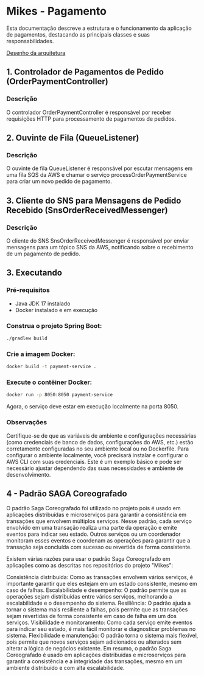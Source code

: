 # Mikes - Pagamento

Esta documentação descreve a estrutura e o funcionamento da aplicação de pagamentos, destacando as principais classes e suas responsabilidades.

[Desenho da arquitetura](https://drive.google.com/file/d/12gofNmXk8W2QnhxiFWCI4OmvVH6Vsgun/view?usp=drive_link)

## 1. Controlador de Pagamentos de Pedido (OrderPaymentController)

### Descrição

O controlador OrderPaymentController é responsável por receber requisições HTTP para processamento de pagamentos de pedidos.

## 2. Ouvinte de Fila (QueueListener)

### Descrição

O ouvinte de fila QueueListener é responsável por escutar mensagens em uma fila SQS da AWS e chamar o serviço processOrderPaymentService para criar um novo pedido de pagamento.

## 3. Cliente do SNS para Mensagens de Pedido Recebido (SnsOrderReceivedMessenger)

### Descrição

O cliente do SNS SnsOrderReceivedMessenger é responsável por enviar mensagens para um tópico SNS da AWS, notificando sobre o recebimento de um pagamento de pedido.

## 3. Executando

### Pré-requisitos
- Java JDK 17 instalado
- Docker instalado e em execução

### Construa o projeto Spring Boot:

```bash
./gradlew build
```

### Crie a imagem Docker:

```bash
docker build -t payment-service .
```

### Execute o contêiner Docker:
```bash
docker run -p 8050:8050 payment-service
```

Agora, o serviço deve estar em execução localmente na porta 8050.

### Observações

Certifique-se de que as variáveis de ambiente e configurações necessárias (como credenciais de banco de dados, configurações do AWS, etc.) estão corretamente configuradas no seu ambiente local ou no Dockerfile.
Para configurar o ambiente localmente, você precisará instalar e configurar o AWS CLI com suas credenciais.
Este é um exemplo básico e pode ser necessário ajustar dependendo das suas necessidades e ambiente de desenvolvimento.


## 4 - Padrão SAGA Coreografado

O padrão Saga Coreografado foi utilizado no projeto pois é usado em aplicações distribuídas e microserviços para garantir a consistência em transações que envolvem múltiplos serviços. Nesse padrão, cada serviço envolvido em uma transação realiza uma parte da operação e emite eventos para indicar seu estado. Outros serviços ou um coordenador monitoram esses eventos e coordenam as operações para garantir que a transação seja concluída com sucesso ou revertida de forma consistente.

Existem várias razões para usar o padrão Saga Coreografado em aplicações como as descritas nos repositórios do projeto "Mikes":

Consistência distribuída: Como as transações envolvem vários serviços, é importante garantir que eles estejam em um estado consistente, mesmo em caso de falhas.
Escalabilidade e desempenho: O padrão permite que as operações sejam distribuídas entre vários serviços, melhorando a escalabilidade e o desempenho do sistema.
Resiliência: O padrão ajuda a tornar o sistema mais resiliente a falhas, pois permite que as transações sejam revertidas de forma consistente em caso de falha em um dos serviços.
Visibilidade e monitoramento: Como cada serviço emite eventos para indicar seu estado, é mais fácil monitorar e diagnosticar problemas no sistema.
Flexibilidade e manutenção: O padrão torna o sistema mais flexível, pois permite que novos serviços sejam adicionados ou alterados sem alterar a lógica de negócios existente.
Em resumo, o padrão Saga Coreografado é usado em aplicações distribuídas e microserviços para garantir a consistência e a integridade das transações, mesmo em um ambiente distribuído e com alta escalabilidade.